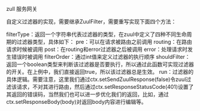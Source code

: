 zull 服务网关



自定义过滤器的实现，需要继承ZuulFilter，需要重写实现下面四个方法：

filterType：返回一个字符串代表过滤器的类型，在zuul中定义了四种不同生命周期的过滤器类型，具体如下：
pre：可以在请求被路由之前调用
routing：在路由请求时候被调用
post：在routing和error过滤器之后被调用
error：处理请求时发生错误时被调用
filterOrder：通过int值来定义过滤器的执行顺序
shouldFilter：返回一个boolean类型来判断该过滤器是否要执行，所以通过此函数可实现过滤器的开关。在上例中，我们直接返回true，所以该过滤器总是生效。
run：过滤器的具体逻辑。需要注意，这里我们通过ctx.setSendZuulResponse(false)令zuul过滤该请求，不对其进行路由，然后通过ctx.setResponseStatusCode(401)设置了其返回的错误码，当然我们也可以进一步优化我们的返回，比如，通过ctx.setResponseBody(body)对返回body内容进行编辑等。